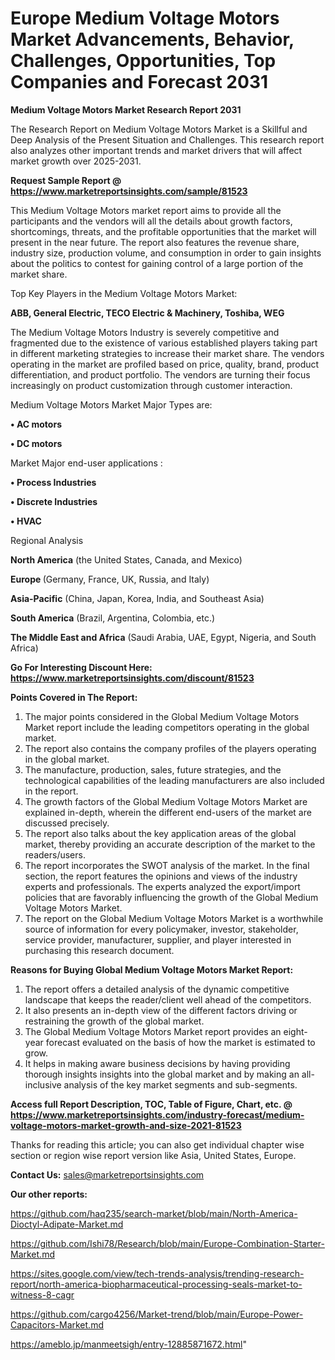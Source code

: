  # Europe Medium Voltage Motors Market Advancements, Behavior, Challenges, Opportunities, Top Companies and Forecast 2031

<strong>Medium Voltage Motors Market Research Report 2031</strong>

The Research Report on Medium Voltage Motors Market is a Skillful and Deep Analysis of the Present Situation and Challenges. This research report also analyzes other important trends and market drivers that will affect market growth over 2025-2031.

<strong>Request Sample Report @ <a href=https://www.marketreportsinsights.com/sample/81523>https://www.marketreportsinsights.com/sample/81523</a></strong>

This Medium Voltage Motors market report aims to provide all the participants and the vendors will all the details about growth factors, shortcomings, threats, and the profitable opportunities that the market will present in the near future. The report also features the revenue share, industry size, production volume, and consumption in order to gain insights about the politics to contest for gaining control of a large portion of the market share.

Top Key Players in the Medium Voltage Motors Market:

<strong>ABB, General Electric, TECO Electric & Machinery, Toshiba, WEG</strong>

The Medium Voltage Motors Industry is severely competitive and fragmented due to the existence of various established players taking part in different marketing strategies to increase their market share. The vendors operating in the market are profiled based on price, quality, brand, product differentiation, and product portfolio. The vendors are turning their focus increasingly on product customization through customer interaction.

Medium Voltage Motors Market Major Types are:

<strong>• AC motors

• DC motors</strong>

Market Major end-user applications :

<strong>• Process Industries

• Discrete Industries

• HVAC</strong>

Regional Analysis

</u><strong><b>North America</b></strong> (the United States, Canada, and Mexico)

<strong><b>Europe </b></strong>(Germany, France, UK, Russia, and Italy)

<strong><b>Asia-Pacific</b></strong> (China, Japan, Korea, India, and Southeast Asia)

<strong><b>South America</b></strong> (Brazil, Argentina, Colombia, etc.)

<strong><b>The Middle East and Africa</b></strong> (Saudi Arabia, UAE, Egypt, Nigeria, and South Africa)

<strong>Go For Interesting Discount Here: <a href=https://www.marketreportsinsights.com/discount/81523>https://www.marketreportsinsights.com/discount/81523</a></strong>

<strong>Points Covered in The Report:</strong>
<ol>
  <li>The major points considered in the Global Medium Voltage Motors Market report include the leading competitors operating in the global market.</li>
  <li>The report also contains the company profiles of the players operating in the global market.</li>
  <li>The manufacture, production, sales, future strategies, and the technological capabilities of the leading manufacturers are also included in the report.</li>
  <li>The growth factors of the Global Medium Voltage Motors Market are explained in-depth, wherein the different end-users of the market are discussed precisely.</li>
  <li>The report also talks about the key application areas of the global market, thereby providing an accurate description of the market to the readers/users.</li>
  <li>The report incorporates the SWOT analysis of the market. In the final section, the report features the opinions and views of the industry experts and professionals. The experts analyzed the export/import policies that are favorably influencing the growth of the Global Medium Voltage Motors Market.</li>
  <li>The report on the Global Medium Voltage Motors Market is a worthwhile source of information for every policymaker, investor, stakeholder, service provider, manufacturer, supplier, and player interested in purchasing this research document.</li>
</ol>
<strong>Reasons for Buying Global Medium Voltage Motors Market Report:</strong>

<ol>
  <li>The report offers a detailed analysis of the dynamic competitive landscape that keeps the reader/client well ahead of the competitors.</li>
  <li>It also presents an in-depth view of the different factors driving or restraining the growth of the global market.</li>
  <li>The Global Medium Voltage Motors Market report provides an eight-year forecast evaluated on the basis of how the market is estimated to grow.</li>
  <li>It helps in making aware business decisions by having providing thorough insights insights into the global market and by making an all-inclusive analysis of the key market segments and sub-segments.</li>
</ol>
<strong>Access full Report Description, TOC, Table of Figure, Chart, etc. @ <a href=https://www.marketreportsinsights.com/industry-forecast/medium-voltage-motors-market-growth-and-size-2021-81523>https://www.marketreportsinsights.com/industry-forecast/medium-voltage-motors-market-growth-and-size-2021-81523</a></strong>


Thanks for reading this article; you can also get individual chapter wise section or region wise report version like Asia, United States, Europe.

<strong>Contact Us:</strong>
sales@marketreportsinsights.com

<strong>Our other reports:</strong>

<a href=https://github.com/haq235/search-market/blob/main/North-America-Dioctyl-Adipate-Market.md>https://github.com/haq235/search-market/blob/main/North-America-Dioctyl-Adipate-Market.md</a>

<a href=https://github.com/Ishi78/Research/blob/main/Europe-Combination-Starter-Market.md>https://github.com/Ishi78/Research/blob/main/Europe-Combination-Starter-Market.md</a>

<a href=https://sites.google.com/view/tech-trends-analysis/trending-research-report/north-america-biopharmaceutical-processing-seals-market-to-witness-8-cagr>https://sites.google.com/view/tech-trends-analysis/trending-research-report/north-america-biopharmaceutical-processing-seals-market-to-witness-8-cagr</a>

<a href=https://github.com/cargo4256/Market-trend/blob/main/Europe-Power-Capacitors-Market.md>https://github.com/cargo4256/Market-trend/blob/main/Europe-Power-Capacitors-Market.md</a>

<a href=https://ameblo.jp/manmeetsigh/entry-12885871672.html>https://ameblo.jp/manmeetsigh/entry-12885871672.html</a>"
